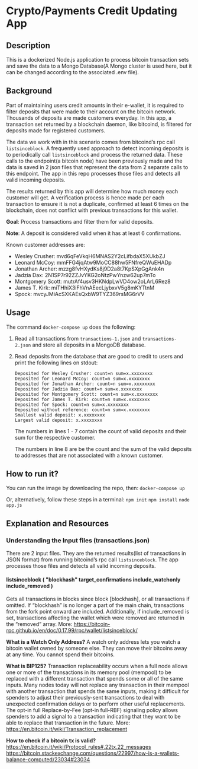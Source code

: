# Crypto/Payments Credit Updating App

## Description
This is a dockerized Node.js application to process bitcoin transaction sets and save the data to a Mongo Database(A Mongo cluster is used here, but it can be changed according to the associated .env file). 

## Background
Part of maintaining users credit amounts in their e-wallet, it is required to filter deposits that were made to their account on the bitcoin network. Thousands of deposits are made customers everyday. In this app, a transaction set returned by a blockchain daemon, like bitcoind, is filtered for deposits made for registered customers.

The data we work with in this scenario comes from bitcoind’s rpc call `listsinceblock`. A frequently used approach to detect incoming deposits is to periodically call `listsinceblock` and process the returned data. These calls to the endpoint(a bitcoin node) have been previously made and the data is saved in 2 json files that represent the data from 2 separate calls to this endpoint.  The app in this repo processes those files and detects all valid incoming deposits.

The results returned by this app will determine how much money each customer will get. A verification process is hence made per each transaction to ensure it is not a duplicate, confirmed at least 6 times on the blockchain, does not conflict with previous transactions for this wallet.

**Goal**: Process transactions and filter them for valid deposits.

**Note**: A deposit is considered valid when it has at least 6 confirmations.

Known customer addresses are:
* Wesley Crusher: mvd6qFeVkqH6MNAS2Y2cLifbdaX5XUkbZJ
* Leonard McCoy: mmFFG4jqAtw9MoCC88hw5FNfreQWuEHADp
* Jonathan Archer: mzzg8fvHXydKs8j9D2a8t7KpSXpGgAnk4n
* Jadzia Dax: 2N1SP7r92ZZJvYKG2oNtzPwYnzw62up7mTo
* Montgomery Scott: mutrAf4usv3HKNdpLwVD4ow2oLArL6Rez8
* James T. Kirk: miTHhiX3iFhVnAEecLjybxvV5g8mKYTtnM
* Spock: mvcyJMiAcSXKAEsQxbW9TYZ369rsMG6rVV

## Usage

The command `docker-compose up` does the following:

1. Read all transactions from `transactions-1.json` and `transactions-2.json` and store all deposits in a MongoDB database.
2. Read deposits from the database that are good to credit to users and print the following lines on stdout:

    ```
    Deposited for Wesley Crusher: count=n sum=x.xxxxxxxx
    Deposited for Leonard McCoy: count=n sum=x.xxxxxxxx
    Deposited for Jonathan Archer: count=n sum=x.xxxxxxxx
    Deposited for Jadzia Dax: count=n sum=x.xxxxxxxx
    Deposited for Montgomery Scott: count=n sum=x.xxxxxxxx
    Deposited for James T. Kirk: count=n sum=x.xxxxxxxx
    Deposited for Spock: count=n sum=x.xxxxxxxx
    Deposited without reference: count=n sum=x.xxxxxxxx
    Smallest valid deposit: x.xxxxxxxx
    Largest valid deposit: x.xxxxxxxx
    ```

    The numbers in lines 1 - 7 contain the count of valid deposits and their sum for the respective customer.
    
    The numbers in line 8 are be the count and the sum of the valid deposits to addresses that are not associated with a known customer.

## How to run it?
You can run the image by downloading the repo, then: `docker-compose up`

Or, alternatively, follow these steps in a terminal:
`npm init`
`npm install`
`node app.js`

## Explanation and Resources


### Understanding the Input files (transactions.json)
There are 2 input files. They are the returned results(list of transactions in JSON format) from running bitcoind’s rpc call `listsinceblock`. The app processes those files and detects all valid incoming deposits.

#### listsinceblock ( "blockhash" target_confirmations include_watchonly include_removed )
Gets all transactions in blocks since block [blockhash], or all transactions if omitted. If “blockhash” is no longer a part of the main chain, transactions from the fork point onward are included. Additionally, if include_removed is set, transactions affecting the wallet which were removed are returned in the “removed” array.
More: https://bitcoin-rpc.github.io/en/doc/0.17.99/rpc/wallet/listsinceblock/

**What is a Watch Only Address?**
A watch only address lets you watch a bitcoin wallet owned by someone else. They can move their bitcoins away at any time. You cannot spend their bitcoins.

**What is BIP125?**
Transaction replaceability occurs when a full node allows one or more of the transactions in its memory pool (mempool) to be replaced with a different transaction that spends some or all of the same inputs.
Many nodes today will not replace any transaction in their mempool with another transaction that spends the same inputs, making it difficult for spenders to adjust their previously-sent transactions to deal with unexpected confirmation delays or to perform other useful replacements. The opt-in full Replace-by-Fee (opt-in full-RBF) signaling policy allows spenders to add a signal to a transaction indicating that they want to be able to replace that transaction in the future.
More: https://en.bitcoin.it/wiki/Transaction_replacement 

**How to check if a bitcoin tx is valid?**
https://en.bitcoin.it/wiki/Protocol_rules#.22tx.22_messages 
https://bitcoin.stackexchange.com/questions/22997/how-is-a-wallets-balance-computed/23034#23034 

